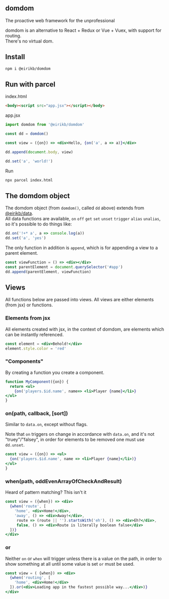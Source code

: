 ## domdom

The proactive web framework for the unprofessional

domdom is an alternative to React + Redux or Vue + Vuex, with support for routing.  
There's no virtual dom.

## Install

```bash
npm i @eirikb/domdom
```

## Run with parcel

index.html
```html
<body><script src="app.jsx"></script></body>
```

app.jsx
```jsx harmony
import domdom from '@eirikb/domdom'

const dd = domdom()

const view = ({on}) => <div>Hello, {on('a', a => a)}</div>

dd.append(document.body, view)

dd.set('a', 'world!')
```

Run
```bash
npx parcel index.html
```

## The domdom object


The domdom object (from `domdom()`, called `dd` above) extends from [@eirikb/data](https://www.npmjs.com/package/@eirikb/data).  
All data functions are available, 
`on` `off` `get` `set` `unset` `trigger` `alias` `unalias`, so it's possible to do things like:
```javascript
dd.on('!+* a', a => console.log(a))
dd.set('a', 'yes')
```

The only function in addition is `append`, which is for appending a view to a parent element.

```jsx harmony
const viewFunction = () => <div></div>
const parentElement = document.querySelector('#app')
dd.append(parentElement, viewFunction)
```

## Views

All functions below are passed into views. All views are either elements (from jsx) or functions.

### Elements from jsx

All elements created with jsx, in the context of domdom, are elements which can be instantly referenced.
```jsx harmony
const element = <div>Behold!</div>
element.style.color = 'red'
```

### "Components"

By creating a function you create a component.  

```jsx harmony
function MyComponent({on}) {
  return <ul>
    {on('players.$id.name', name=> <li>Player {name}</li>}
</ul>
}
```

### on(path, callback, [sort])

Similar to `data.on`, except without flags.

Note that `on` triggers on change in accordance with `data.on`, and it's not "truey"/"falsey", in order
for elements to be removed one must use `dd.unset`.

```jsx harmony
const view = ({on}) => <ul>
  {on('players.$id.name', name => <li>Player {name}</li>)}
</ul>
}
```

### when(path, oddEvenArrayOfCheckAndResult)

Heard of pattern matching? This isn't it

```jsx harmony
const view = ({when}) => <div>
  {when('route', [
    'home', <div>Home!</div>,
    'away', () => <div>Away!</div>,
     route => (route || '').startsWith('eh'), () => <div>Eh?</div>,
     false, () => <div>Route is literally boolean false</div>
  ])}
</div>
```

### or

Neither `on` or `when` will trigger unless there is a value on the path, in order to show something at all
until some value is set `or` must be used.

```jsx harmony
const view = ( {when}) => <div>
  {when('routing', [
    'home', <div>Home!</div>
  ]).or(<div>Loading app in the fastest possible way...</div>)}
</div>
```
